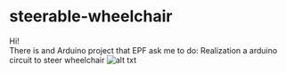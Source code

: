 # steerable-wheelchair

Hi!  
There is and Arduino project that EPF ask me to do:
Realization a arduino circuit to steer wheelchair
![alt txt](https://csg.tinkercad.com/things/5w4voHKScnX/t725.png)

